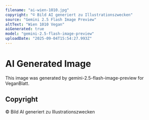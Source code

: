 ```yaml
---
filename: "ai-wien-1010.jpg"
copyright: "© Bild AI generiert zu Illustrationszwecken"
source: "Gemini 2.5 Flash Image Preview"
altText: "Wien 1010 Vegan"
aiGenerated: true
model: "gemini-2.5-flash-image-preview"
uploadDate: "2025-09-04T15:54:27.993Z"
---
```


# AI Generated Image

This image was generated by gemini-2.5-flash-image-preview for VeganBlatt.

## Copyright
© Bild AI generiert zu Illustrationszwecken
